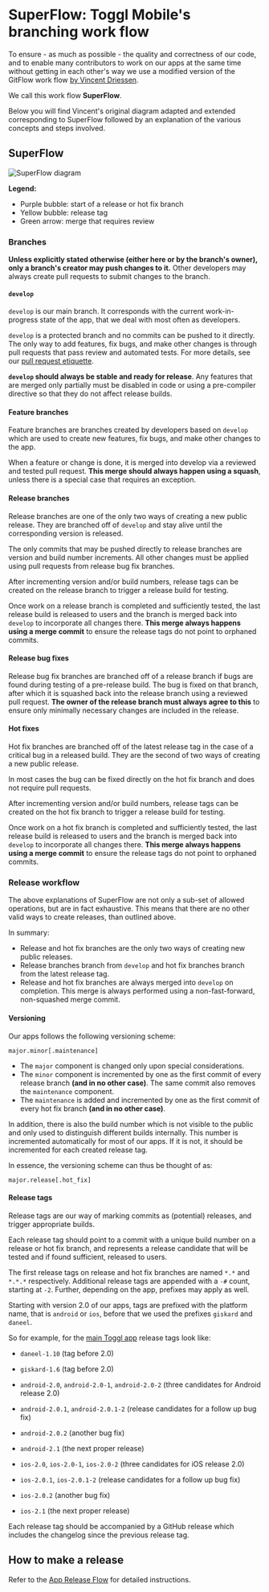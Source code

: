 # SuperFlow: Toggl Mobile's branching work flow

To ensure - as much as possible - the quality and correctness of our code, and to enable many contributors to work on our apps at the same time without getting in each other's way we use a modified version of the GitFlow work flow [by Vincent Driessen](http://nvie.com/posts/a-successful-git-branching-model/ "Original Blog post 'A successful Git branching model' by Vincent Driessen").

We call this work flow **SuperFlow**.

Below you will find Vincent's original diagram adapted and extended corresponding to SuperFlow followed by an explanation of the various concepts and steps involved.

## SuperFlow

![SuperFlow diagram](https://github.com/toggl/mobile-docs/blob/develop/images/superflow.png)

**Legend:**
- Purple bubble: start of a release or hot fix branch
- Yellow bubble: release tag
- Green arrow: merge that requires review

### Branches

**Unless explicitly stated otherwise (either here or by the branch's owner), only a branch's creator may push changes to it.** Other developers may always create pull requests to submit changes to the branch.

#### `develop`

`develop` is our main branch. It corresponds with the current work-in-progress state of the app, that we deal with most often as developers.

`develop` is a protected branch and no commits can be pushed to it directly. The only way to add features, fix bugs, and make other changes is through pull requests that pass review and automated tests. For more details, see our [pull request etiquette](https://github.com/toggl/mobile-docs/blob/develop/pull-request-etiquette.md "Pull Request Etiquette").

**`develop` should always be stable and ready for release**. Any features that are merged only partially must be disabled in code or using a pre-compiler directive so that they do not affect release builds.

#### Feature branches

Feature branches are branches created by developers based on `develop` which are used to create new features, fix bugs, and make other changes to the app.

When a feature or change is done, it is merged into develop via a reviewed and tested pull request. **This merge should always happen using a squash**, unless there is a special case that requires an exception.

#### Release branches

Release branches are one of the only two ways of creating a new public release. They are branched off of `develop` and stay alive until the corresponding version is released.

The only commits that may be pushed directly to release branches are version and build number increments. All other changes must be applied using pull requests from release bug fix branches.

After incrementing version and/or build numbers, release tags can be created on the release branch to trigger a release build for testing.

Once work on a release branch is completed and sufficiently tested, the last release build is released to users and the branch is merged back into `develop` to incorporate all changes there. **This merge always happens using a merge commit** to ensure the release tags do not point to orphaned commits.

#### Release bug fixes

Release bug fix branches are branched off of a release branch if bugs are found during testing of a pre-release build. The bug is fixed on that branch, after which it is squashed back into the release branch using a reviewed pull request. **The owner of the release branch must always agree to this** to ensure only minimally necessary changes are included in the release.

#### Hot fixes

Hot fix branches are branched off of the latest release tag in the case of a critical bug in a released build. They are the second of two ways of creating a new public release.

In most cases the bug can be fixed directly on the hot fix branch and does not require pull requests.

After incrementing version and/or build numbers, release tags can be created on the hot fix branch to trigger a release build for testing.

Once work on a hot fix branch is completed and sufficiently tested, the last release build is released to users and the branch is merged back into `develop` to incorporate all changes there. **This merge always happens using a merge commit** to ensure the release tags do not point to orphaned commits.

### Release workflow

The above explanations of SuperFlow are not only a sub-set of allowed operations, but are in fact exhaustive. This means that there are no other valid ways to create releases, than outlined above.

In summary:
- Release and hot fix branches are the only two ways of creating new public releases.
- Release branches branch from `develop` and hot fix branches branch from the latest release tag.
- Release and hot fix branches are always merged into `develop` on completion. This merge is always performed using a non-fast-forward, non-squashed merge commit.

#### Versioning

Our apps follows the following versioning scheme:

    major.minor[.maintenance]

- The `major` component is changed only upon special considerations.
- The `minor` component is incremented by one as the first commit of every release branch **(and in no other case)**. The same commit also removes the `maintenance` component.
- The `maintenance` is added and incremented by one as the first commit of every hot fix branch **(and in no other case)**.

In addition, there is also the build number which is not visible to the public and only used to distinguish different builds internally. This number is incremented automatically for most of our apps. If it is not, it should be incremented for each created release tag.

In essence, the versioning scheme can thus be thought of as:

    major.release[.hot_fix]

#### Release tags

Release tags are our way of marking commits as (potential) releases, and trigger appropriate builds.

Each release tag should point to a commit with a unique build number on a release or hot fix branch, and represents a release candidate that will be tested and if found sufficient, released to users.

The first release tags on release and hot fix branches are named `*.*` and `*.*.*` respectively. Additional release tags are appended with a `-#` count, starting at `-2`. Further, depending on the app, prefixes may apply as well.

Starting with version 2.0 of our apps, tags are prefixed with the platform name, that is `android` or `ios`, before that we used the prefixes `giskard` and `daneel`.

So for example, for the [main Toggl app](https://github.com/toggl/mobileapp) release tags look like:

- `daneel-1.10` (tag before 2.0)
- `giskard-1.6` (tag before 2.0)

- `android-2.0`, `android-2.0-1`, `android-2.0-2` (three candidates for Android release 2.0)
- `android-2.0.1`, `android-2.0.1-2` (release candidates for a follow up bug fix)
- `android-2.0.2` (another bug fix)
- `android-2.1` (the next proper release)

- `ios-2.0`, `ios-2.0-1`, `ios-2.0-2` (three candidates for iOS release 2.0)
- `ios-2.0.1`, `ios-2.0.1-2` (release candidates for a follow up bug fix)
- `ios-2.0.2` (another bug fix)
- `ios-2.1` (the next proper release)

Each release tag should be accompanied by a GitHub release which includes the changelog since the previous release tag.

## How to make a release

Refer to the [App Release Flow](https://github.com/toggl/mobile-docs/blob/develop/release-flow.md) for detailed instructions.
